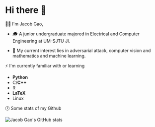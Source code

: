 # Hi there 👋

👨‍🎓 I'm Jacob Gao, 

- 🎓 A junior undergraduate majored in Electrical and Computer Engineering at UM-SJTU JI.

- 🥰 My current interest lies in adversarial attack, computer vision and mathematics and machine learning.


⚡ I'm currently familiar with or learning
- **Python**
- C/**C++**
- R  
- **LaTeX**
- Linux

🕑 Some stats of my Github

![Jacob Gao's GitHub stats](https://github-readme-stats.vercel.app/api?username=G-1nOnly&show_icons=true&hide=contribs,prs&theme=tokyonight)
